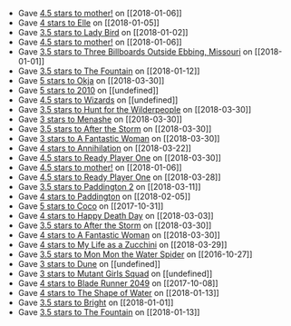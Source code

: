 - Gave [4.5 stars to mother!](https://letterboxd.com/302bis/film/mother-2017/) on [[2018-01-06]]
- Gave [4 stars to Elle](https://letterboxd.com/302bis/film/elle/) on [[2018-01-05]]
- Gave [3.5 stars to Lady Bird](https://letterboxd.com/302bis/film/lady-bird/) on [[2018-01-02]]
- Gave [4.5 stars to mother!](https://letterboxd.com/302bis/film/mother-2017/1/) on [[2018-01-06]]
- Gave [3.5 stars to Three Billboards Outside Ebbing, Missouri](https://letterboxd.com/302bis/film/three-billboards-outside-ebbing-missouri/) on [[2018-01-01]]
- Gave [3.5 stars to The Fountain](https://letterboxd.com/302bis/film/the-fountain/) on [[2018-01-12]]
- Gave [5 stars to Okja](https://letterboxd.com/302bis/film/okja/) on [[2018-03-30]]
- Gave [5 stars to 2010](https://letterboxd.com/302bis/film/2010-1984/) on [[undefined]]
- Gave [4.5 stars to Wizards](https://letterboxd.com/302bis/film/wizards/) on [[undefined]]
- Gave [3.5 stars to Hunt for the Wilderpeople](https://letterboxd.com/302bis/film/hunt-for-the-wilderpeople/) on [[2018-03-30]]
- Gave [3 stars to Menashe](https://letterboxd.com/302bis/film/menashe/) on [[2018-03-30]]
- Gave [3.5 stars to After the Storm](https://letterboxd.com/302bis/film/after-the-storm-2016/) on [[2018-03-30]]
- Gave [3 stars to A Fantastic Woman](https://letterboxd.com/302bis/film/a-fantastic-woman/) on [[2018-03-30]]
- Gave [4 stars to Annihilation](https://letterboxd.com/302bis/film/annihilation/) on [[2018-03-22]]
- Gave [4.5 stars to Ready Player One](https://letterboxd.com/302bis/film/ready-player-one/) on [[2018-03-30]]
- Gave [4.5 stars to mother!](https://letterboxd.com/302bis/film/mother-2017/2/) on [[2018-01-06]]
- Gave [4.5 stars to Ready Player One](https://letterboxd.com/302bis/film/ready-player-one/1/) on [[2018-03-28]]
- Gave [3.5 stars to Paddington 2](https://letterboxd.com/302bis/film/paddington-2/) on [[2018-03-11]]
- Gave [4 stars to Paddington](https://letterboxd.com/302bis/film/paddington/) on [[2018-02-05]]
- Gave [5 stars to Coco](https://letterboxd.com/302bis/film/coco-2017/) on [[2017-10-31]]
- Gave [4 stars to Happy Death Day](https://letterboxd.com/302bis/film/happy-death-day/) on [[2018-03-03]]
- Gave [3.5 stars to After the Storm](https://letterboxd.com/302bis/film/after-the-storm-2016/1/) on [[2018-03-30]]
- Gave [4 stars to A Fantastic Woman](https://letterboxd.com/302bis/film/a-fantastic-woman/1/) on [[2018-03-30]]
- Gave [4 stars to My Life as a Zucchini](https://letterboxd.com/302bis/film/my-life-as-a-zucchini/) on [[2018-03-29]]
- Gave [3.5 stars to Mon Mon the Water Spider](https://letterboxd.com/302bis/film/mon-mon-the-water-spider/) on [[2016-10-27]]
- Gave [3 stars to Dune](https://letterboxd.com/302bis/film/dune/) on [[undefined]]
- Gave [3 stars to Mutant Girls Squad](https://letterboxd.com/302bis/film/mutant-girls-squad/) on [[undefined]]
- Gave [4 stars to Blade Runner 2049](https://letterboxd.com/302bis/film/blade-runner-2049/) on [[2017-10-08]]
- Gave [4 stars to The Shape of Water](https://letterboxd.com/302bis/film/the-shape-of-water/) on [[2018-01-13]]
- Gave [3.5 stars to Bright](https://letterboxd.com/302bis/film/bright/) on [[2018-01-01]]
- Gave [3.5 stars to The Fountain](https://letterboxd.com/302bis/film/the-fountain/1/) on [[2018-01-13]]